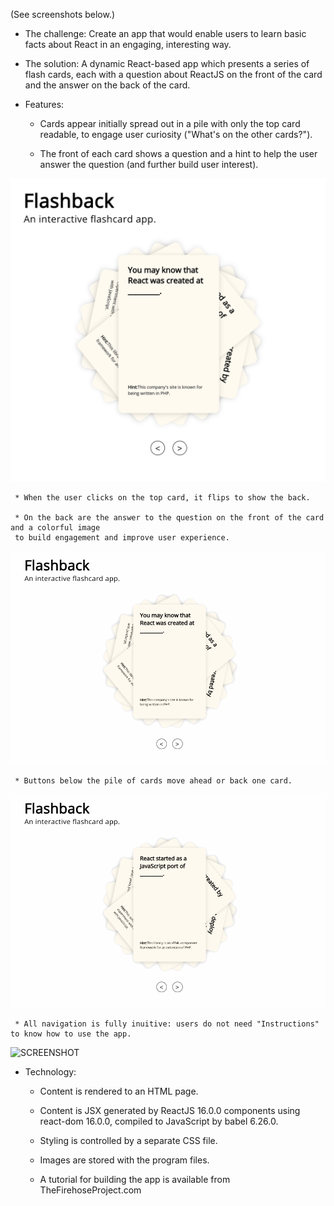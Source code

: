 (See screenshots below.)

* The challenge: Create an app that would enable users to learn basic facts about React in an engaging, interesting way.

* The solution: A dynamic React-based app which presents a series of flash cards, each with a question about ReactJS on the front of the card and the answer on the back of the card.

* Features:
     *  Cards appear initially spread out in a pile with only the top card readable, to engage user curiosity ("What's on the other cards?").

     * The front of each card shows a question and a hint to help the user answer the question (and further build user interest).
     
![SCREENSHOT](./image/images/Flashback.png)

     * When the user clicks on the top card, it flips to show the back.

     * On the back are the answer to the question on the front of the card and a colorful image 
     to build engagement and improve user experience.

![SCREENSHOT](./image/images/Flashback_flip.gif)

     * Buttons below the pile of cards move ahead or back one card. 

![SCREENSHOT](./image/images/Flashback_advance.gif)

     * All navigation is fully inuitive: users do not need "Instructions" to know how to use the app.

![SCREENSHOT](./image/images/Flashback_advance_and_flip.gif)

* Technology:
     * Content is rendered to an HTML page.

     * Content is JSX generated by ReactJS 16.0.0 components using react-dom 16.0.0, compiled to JavaScript by babel 6.26.0.

     * Styling is controlled by a separate CSS file.

     * Images are stored with the program files.

     * A tutorial for building the app is available from TheFirehoseProject.com
